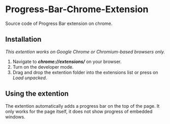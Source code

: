 # Progress-Bar-Chrome-Extension
Source code of Progress Bar extension on chrome.

## Installation 
*This extention works on Google Chrome or Chromium-based browsers only.*

1. Navigate to ***chrome://extensions/*** on your browser.
2. Turn on the developer mode.
3. Drag and drop the extention folder into the extensions list or press on *Load unpacked*.

## Using the extention

The extention automatically adds a progress bar on the top of the page. It only works for the page itself, it does not show progress of embedded windows. 
